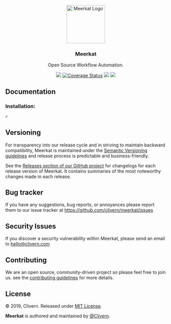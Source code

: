 <p align="center">
    <img alt="Meerkat Logo" src="https://raw.githubusercontent.com/Clivern/Meerkat/master/assets/images/logo.png" height="120" />
    <h3 align="center">Meerkat</h3>
    <p align="center">Open Source Workflow Automation.</p>
    <p align="center">
        <a href="https://travis-ci.org/Clivern/Meerkat"><img src="https://travis-ci.org/Clivern/Meerkat.svg?branch=master"></a>
    <a href='https://coveralls.io/github/Clivern/Meerkat?branch=master'><img src='https://coveralls.io/repos/github/Clivern/meerkat/badge.svg?branch=master' alt='Coverage Status' /></a>
        <a href="https://github.com/Clivern/Meerkat/releases"><img src="https://img.shields.io/badge/Version-v1.0.0--alpha.1-blue.svg"></a>
        <a href="https://github.com/Clivern/Meerkat/blob/master/LICENSE"><img src="https://img.shields.io/badge/LICENSE-MIT-orange.svg"></a>
    </p>
</p>


## Documentation

### Installation:

```python
#
```


## Versioning

For transparency into our release cycle and in striving to maintain backward compatibility, Meerkat is maintained under the [Semantic Versioning guidelines](https://semver.org/) and release process is predictable and business-friendly.

See the [Releases section of our GitHub project](https://github.com/clivern/meerkat/releases) for changelogs for each release version of Meerkat. It contains summaries of the most noteworthy changes made in each release.


## Bug tracker

If you have any suggestions, bug reports, or annoyances please report them to our issue tracker at https://github.com/clivern/meerkat/issues


## Security Issues

If you discover a security vulnerability within Meerkat, please send an email to [hello@clivern.com](mailto:hello@clivern.com)


## Contributing

We are an open source, community-driven project so please feel free to join us. see the [contributing guidelines](CONTRIBUTING.md) for more details.


## License

© 2019, Clivern. Released under [MIT License](https://opensource.org/licenses/mit-license.php).

**Meerkat** is authored and maintained by [@Clivern](http://github.com/clivern).
